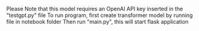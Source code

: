 Please Note that this model requires an OpenAI API key inserted in the "testgpt.py" file
To run program, first create transformer model by running file in notebook folder
Then run "main.py", this will start flask application

